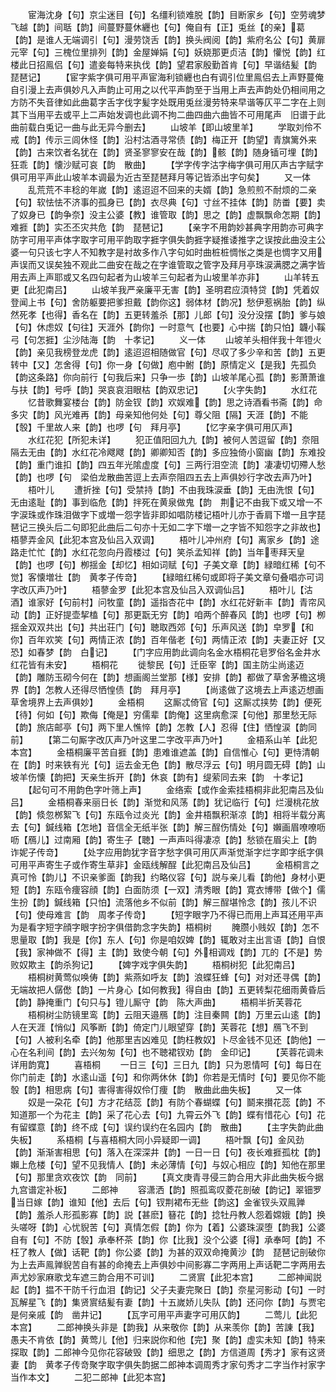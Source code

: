 <!-- { "loadSidebar": true } -->
　　宦海沈身【句】京尘迷目【句】名缰利锁难脱【韵】目断家乡【句】空劳魂梦飞越【韵】间聒【韵】间蔓野蔓休纒也【句】俺自有【正】兎丝【的亲】葛【韵】是谁人无端调引【句】漫劳饶舌【韵】换头阀阅【韵】紫府名公【句】黄扉元宰【句】三槐位里排列【韵】金屋婵娟【句】妖娆那更贞洁【韵】懽悦【韵】红楼此日招鳯侣【句】遣妾每特来执伐【韵】望君家殷勤首肯【句】早谐结髪【韵　琵琶记】
　　【宦字紫字俱可用平声宦海利锁纒也白有调引位里鳯侣去上声野蔓俺自引漫上去声俱妙凡入声韵止可用之以代平声韵至于当用上声去声韵处仍相间用之方防不失音律如此曲葛字舌字伐字髪字处既用兎丝漫劳特来早谐等仄平二字在上则其下当用平去或平上二声始发调也此调不拘二曲四曲六曲皆不可用尾声　旧谱于此曲前载白兎记一曲与此无异今删去】
　　山坡羊【即山坡里羊】
　　学取刘伶不戒【韵】传示三闾休怪【韵】沿村沽酒寻常债【韵】梅正开【韵望】青旗篱外来【韵】古来饮者名犹在【韵】贤圣寥寥安在哉【韵】骸【韵】随身锸可埋【韵】狂乖【韵】懐沙赋可哀【韵　散曲】
　　【学字传字沽字梅字俱可用仄声古字赋字俱可用平声此山坡羊本调最为近古至琵琶拜月等记皆添出字句矣】
　　又一体
　　乱荒荒不丰稔的年嵗【韵】逺迢迢不回来的夫婿【韵】急煎煎不耐烦的二亲【句】软怯怯不济事的孤身已【韵】衣尽典【句】寸丝不挂体【韵】防畨【要】卖了奴身已【韵争奈】没主公婆【教】谁管取【韵】思之【韵】虚飘飘命怎期【韵】难捱【韵】实丕丕灾共危【韵　琵琶记】
　　【亲字不用韵妙甚典字用韵亦可典字防字可用平声体字取字可用平韵取字捱字俱失韵捱字疑推诿推字之误按此曲没主公婆一句只该七字人不知教字是衬故多作八字句如时曲桩桩惆怅之类是也惆字又用声误而又误矣独不观此二曲安在哉之在字谁管取之管字及拜月亭珠涙满腮之满字皆用去声上声耶或又名四句起者为山坡羊三句起者为山坡里羊亦非】
　　山羊转五更【此犯南吕】
　　山坡羊我严亲廉平无害【韵】圣明君应湏特贷【韵】凭着奴登闻上书【句】舍防躯要把爹担戴【韵你这】弱体材【韵况】愁伊惹祸胎【韵】纵然死孝【也得】香名在【韵】五更转羞杀【那】儿郎【句】没分没摆【韵】爹与娘【句】休虑奴【句往】天涯外【韵你】一时意气【也要】心中揣【韵只怕】韤小鞵弓【句怎捱】尘沙陆海【韵　十孝记】
　　义一体
　　山坡羊头相伴我十年镫火【韵】亲见我榜登龙虎【韵】逺迢迢相随做官【句】尽収了多少辛和苦【韵】五更转中【又】怎舍得【句】你一身【句做】庖中鲋【韵】原情定义【是我】先孤负【韵这条路】你向前行【句我后来】只争一歩【韵】山坡羊尾心孤【韵】影萧萧谁与扶【韵】号呼【韵】哭哀哀泪眼枯【韵双忠记】
　　【火字失韵】
　　水红花
　　忆昔歌舞宴楼台【韵】防金钗【韵】欢娱难【韵】思之诗酒看书斋【韵】命多灾【韵】风光难再【韵】母亲知他何处【句】尊父阻【隔】天涯【韵】不能【彀】千里故人来【韵】也啰【句　拜月亭】
　　【忆字亲字俱可用仄声】
　　水红花犯【所犯未详】
　　犯正值阳回九九【韵】被何人苦逗留【韵】奈阻隔去无由【韵】水红花冷飕飕【韵】卿卿知否【韵】多应独倚小窗幽【韵】东难投【韵】重门谁扣【韵】四五年光隂虚度【句】三两行泪空流【韵】凄凄切切殢人愁【韵】也啰【句　梁伯龙散曲苦逗上去声奈阻四五去上声俱妙行字改去声乃叶】
　　梧叶儿
　　遭折挫【句】受禁持【韵】不由我珠涙垂【韵】无由洗恨【句】无由逺耻【韵】事到临危【韵】拌死在黄泉做鬼【韵　荆记不由我下或又增一不字涙珠或作珠泪做字下或増一怨字皆非即如唱防楼记梧叶儿亦于香肩下増一且字琵琶记三换头后二句即犯此曲后二句亦十无如二字下増一之字皆不知怨字之非故也】梧蓼弄金风【此犯本宫及仙吕入双调】
　　梧叶儿冲州府【句】离家乡【韵】途路走忙忙【韵】水红花忽向丹霞楼过【句】笑杀孟知祥【韵】当年枣拜天皇【韵】也啰【句】栁揺金【却忆】相如词赋【句】子美文章【韵】緑暗红稀【句不觉】客懐増壮【韵　黄孝子传竒】
　　【緑暗红稀句或即将子美文章句叠唱亦可词字改仄声乃叶】
　　梧蓼金罗【此犯本宫及仙吕入双调仙吕】
　　梧叶儿【沽酒】谁家好【句前村】问牧童【韵】遥指杏花中【韵】水红花好新丰【韵】青帘风动【韵】正好提壶挈榼【句】那更翫无穷【韵】咱两个醉春风【韵】也啰【句】栁揺金双双共出【句】共出荘门【句】聴取西郊【句】乐声风送【韵】皁罗【和你】百年欢笑【句】两情正浓【韵】百年偕老【句】两情正浓【韵】夫妻正好【又恐】如春梦【韵　白记】
　　【门字应用韵此调向名金水梧桐花皂罗俗名金井水红花皆有未安】
　　梧桐花
　　徙黎民【句】迁臣宰【韵】国主防尘尚逺迈【韵】雕防玉砌今何在【韵】想画阁兰堂那【様】安排【韵】都做了草舍茅檐这境界【韵】怎教人还得尽恓惶债【韵　拜月亭】
　　【尚逺做了这境去上声逺迈想画草舍境界上去声俱妙】
　　金梧桐
　　这厮忒倚官【句】这厮忒挟势【韵】便死【待】何如【句】欺侮【俺是】穷儒辈【韵俺】这里病愈深【句他】那里愁无际【韵】旅店邮亭【句】两下里人憔悴【韵】怎教【人】忍得【住】恓惶涙【韵同前】
　　【第二句厮字改仄声乃叶这里二字改平声乃叶】
　　金梧系山羊【此犯本宫】
　　金梧桐廉平苦自捱【韵】患难谁遮盖【韵】自信惟心【句】更恃清朝在【韵】时来铁有光【句】运去金无色【韵】散尽浮云【句】明月圆无碍【韵】山坡羊伤懐【韵把】天亲生拆开【韵】休哀【韵有】缇萦同去来【韵　十孝记】
　　【起句可不用韵色字叶筛上声】
　　金络索【或作金索挂梧桐非此犯南吕及仙吕】
　　金梧桐春来丽日长【韵】渐觉和风荡【韵】犹记临行【句】烂漫桃花放【韵】倐忽桞絮飞【句】东瓯令过炎光【韵】金井梧飘积渐凉【韵】相将半载分离去【句】鍼线箱【怎地】音信全无纸半张【韵】解三酲伤情处【句】嬾画眉嘹嘹呖呖【鴈儿】过南厢【韵】寄生子【聴】一声声呌得凄凉【韵】愁锁在眉尖上【韵　诈妮子传竒】
　　【处字应用韵犹字音字愁字俱可用仄声渐觉渐字烂字即字纸字俱可用平声寄生子或作寄生草非】金瓯线解酲【此犯南吕及仙吕】
　　金梧桐言之真可怜【韵儿】不识亲爹面【韵我】约略仪容【句】説与亲儿看【韵他】身材小更短【韵】东瓯令痩容顔【韵】白面防须【一双】清秀眼【韵】寛衣博带【做个】儒生扮【韵】鍼线箱【只怕】流落他乡不似前【韵】解三酲堪怜念【韵】孩儿不识【句】使母难言【韵　周孝子传竒】
　　【短字眼字乃不得已而用上声耳还用平声为是看字短字顔字眼字扮字俱借韵念字失韵】梧桐树
　　腌臜小贱奴【韵】怎不思量取【韵】我是【你】东人【句】你是咱奴婢【韵】辄敢对主出言语【韵】自恨【我】家神做不【得】主【韵】致使今朝【句】外相调戏【韵】兀的【不是】势败奴欺主【韵杀狗记】
　　【婢字戏字俱失韵】
　　梧桐树犯【此犯南吕】
　　梧桐树黄莺似唤俦【韵】紫燕如呼友【韵】浪蝶狂蜂【句】对对还寻偶【韵】无端故把人僝僽【韵】一片身心【如何教我】得自由【韵】五更转梨花细雨黄昏后【韵】静掩重门【句只与】镫儿厮守【韵　陈大声曲】
　　梧桐半折芙蓉花
　　梧桐树尘防镜里鸾【韵】云阻天邉鴈【韵】注目秦闗【韵】万里云山逺【韵】人在天涯【悄似】风筝断【韵】倚定门儿眼望穿【韵】芙蓉花【想】鴈飞不到【句】人被利名牵【韵】他那里吉凶难见【韵枉教奴】卜尽金钱不见还【韵他】一心在名利间【韵】去兴匆匆【句】也不聴裙钗劝【韵　金印记】
　　【芙蓉花调未详用韵寛】
　　喜梧桐
　　一日三【句】三日九【韵】只为恩情呵【句】每日在你门前走【韵】水逺山遥【句】和你两休休【韵】你若是无情时【句】要见你不能彀【韵】相思病【句】害得害得奴伶仃痩【韵　散曲此曲失板】
　　又一体
　　奴是一朶花【句】方才花结蕊【韵】有防个春蝴蝶【句】鬬来攅花蕊【韵】不知道那一个为花主【韵】采了花心去【句】九霄云外飞【韵】蝶有惜花心【句】花有留蝶意【韵】终不成【句】误约误约在名园内【韵　散曲】
　　【主字失韵此曲失板】
　　系梧桐【与喜梧桐大同小异疑即一调】
　　梧叶飘【句】金风劲【韵】渐渐害相思【句】落入在深深井【韵】一日一日【句】夜长难捱孤枕【韵】嬾上危楼【句】望不见我情人【韵】未必薄情【句】与奴心相应【韵】知他在那里【句】那里贪欢夜饮【韵　同前】
　　【真文庚青寻侵三韵合用大非此曲失板今据九宫谱定补板】
　　二郎神
　　容潇洒【韵】照孤鸾叹菱花剖破【韵记】翠钿罗当日嫁【韵】谁知【他】去后【句】钗荆裙布无些【韵这】金雀钗头双鳯亸【韵】羞杀人形孤影寡【韵】説【甚麽】簮花【韵】捻牡丹教人怨着嫦娥【韵】换头嗟呀【韵】心忧貎苦【句】真情怎假【韵】你为【着】公婆珠涙堕【韵我】公婆自有【句】不防【彀】承奉杯茶【韵】你【比我】没个公婆【得】承奉呵【韵】不枉了教人【做】话靶【韵】你公婆【韵】为甚的双双命掩黄沙【韵　琵琶记剖破你为上去声鳯亸貎苦自有甚的命掩去上声俱妙中间影寡二字两用上声话靶二字两用去声尤妙家麻歌戈车遮三韵合用不可训】
　　二贤賔【此犯本宫】
　　二郎神闻説起【韵】揾不干防千行血泪【韵记】父子夫妻完聚日【韵】奈星河影动【句】一时瓦解星飞【韵】集贤賔结髪有妻【韵】十五嵗娇儿失队【韵】还问你【韵】与贾宅是何亲戚【韵　凿井记】
　　【瓦字可用平声妻字可用仄韵】
　　二莺儿【此犯本宫】
　　二郎神换头非是【韵我】从来敬你【韵】从来羡你【韵】苦諌【我】愚夫不肯依【韵】黄莺儿【他】归来説你和他【完】聚【韵】虚实未知【韵】特来探取【韵】二郎神今见你花容破毁【韵】细思之【韵】方信道周【秀才】家有这贤妻【韵　黄孝子传竒聚字取字俱失韵据二郎神本调周秀才家句秀才二字当作衬家字当作本文】
　　二犯二郎神【此犯本宫】
